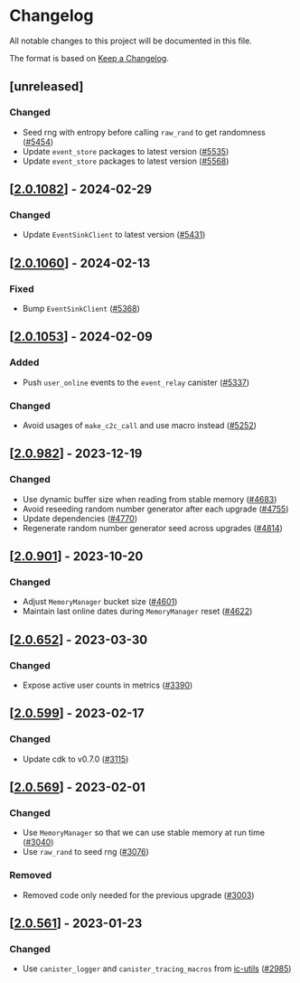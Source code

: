 # Changelog
All notable changes to this project will be documented in this file.

The format is based on [Keep a Changelog](https://keepachangelog.com/en/1.0.0/).

## [unreleased]

### Changed

- Seed rng with entropy before calling `raw_rand` to get randomness ([#5454](https://github.com/open-chat-labs/open-chat/pull/5454))
- Update `event_store` packages to latest version ([#5535](https://github.com/open-chat-labs/open-chat/pull/5535))
- Update `event_store` packages to latest version ([#5568](https://github.com/open-chat-labs/open-chat/pull/5568))

## [[2.0.1082](https://github.com/open-chat-labs/open-chat/releases/tag/v2.0.1082-online_users)] - 2024-02-29

### Changed

- Update `EventSinkClient` to latest version ([#5431](https://github.com/open-chat-labs/open-chat/pull/5431))

## [[2.0.1060](https://github.com/open-chat-labs/open-chat/releases/tag/v2.0.1060-online_users)] - 2024-02-13

### Fixed

- Bump `EventSinkClient` ([#5368](https://github.com/open-chat-labs/open-chat/pull/5368))

## [[2.0.1053](https://github.com/open-chat-labs/open-chat/releases/tag/v2.0.1053-online_users)] - 2024-02-09

### Added

- Push `user_online` events to the `event_relay` canister ([#5337](https://github.com/open-chat-labs/open-chat/pull/5337))

### Changed

- Avoid usages of `make_c2c_call` and use macro instead ([#5252](https://github.com/open-chat-labs/open-chat/pull/5252))

## [[2.0.982](https://github.com/open-chat-labs/open-chat/releases/tag/v2.0.982-online_users)] - 2023-12-19

### Changed

- Use dynamic buffer size when reading from stable memory ([#4683](https://github.com/open-chat-labs/open-chat/pull/4683))
- Avoid reseeding random number generator after each upgrade ([#4755](https://github.com/open-chat-labs/open-chat/pull/4755))
- Update dependencies ([#4770](https://github.com/open-chat-labs/open-chat/pull/4770))
- Regenerate random number generator seed across upgrades ([#4814](https://github.com/open-chat-labs/open-chat/pull/4814))

## [[2.0.901](https://github.com/open-chat-labs/open-chat/releases/tag/v2.0.901-online_users)] - 2023-10-20

### Changed

- Adjust `MemoryManager` bucket size ([#4601](https://github.com/open-chat-labs/open-chat/pull/4601))
- Maintain last online dates during `MemoryManager` reset ([#4622](https://github.com/open-chat-labs/open-chat/pull/4622)) 

## [[2.0.652](https://github.com/open-chat-labs/open-chat/releases/tag/v2.0.652-online_users)] - 2023-03-30

### Changed

- Expose active user counts in metrics ([#3390](https://github.com/open-chat-labs/open-chat/pull/3390))

## [[2.0.599](https://github.com/open-chat-labs/open-chat/releases/tag/v2.0.599-online_users)] - 2023-02-17

### Changed

- Update cdk to v0.7.0 ([#3115](https://github.com/open-chat-labs/open-chat/pull/3115))

## [[2.0.569](https://github.com/open-chat-labs/open-chat/releases/tag/v2.0.569-online_users)] - 2023-02-01

### Changed

- Use `MemoryManager` so that we can use stable memory at run time ([#3040](https://github.com/open-chat-labs/open-chat/pull/3040))
- Use `raw_rand` to seed rng ([#3076](https://github.com/open-chat-labs/open-chat/pull/3076))

### Removed

- Removed code only needed for the previous upgrade ([#3003](https://github.com/open-chat-labs/open-chat/pull/3003))

## [[2.0.561](https://github.com/open-chat-labs/open-chat/releases/tag/v2.0.561-online_users)] - 2023-01-23

### Changed

- Use `canister_logger` and `canister_tracing_macros` from [ic-utils](https://github.com/open-chat-labs/ic-utils) ([#2985](https://github.com/open-chat-labs/open-chat/pull/2985))
